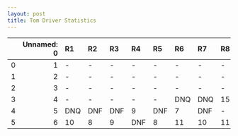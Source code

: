 ```yaml
---
layout: post 
title: Tom Driver Statistics
--- 
```


|    |   Unnamed: 0 | R1   | R2   | R3   | R4   | R5   | R6   | R7   | R8   | R9   | R10   | R11   | R12   |
|---:|-------------:|:-----|:-----|:-----|:-----|:-----|:-----|:-----|:-----|:-----|:------|:------|:------|
|  0 |            1 | -    | -    | -    | -    | -    | -    | -    | -    | -    | -     | -     | -     |
|  1 |            2 | -    | -    | -    | -    | -    | -    | -    | -    | -    | -     | -     | -     |
|  2 |            3 | -    | -    | -    | -    | -    | -    | -    | -    | -    | -     | -     | -     |
|  3 |            4 | -    | -    | -    | -    | -    | DNQ  | DNQ  | 15   | 9    | DNF   | DNF   | -     |
|  4 |            5 | DNQ  | DNF  | DNF  | 9    | DNF  | 7    | DNF  | -    | DNF  | DNQ   | 13    | 2     |
|  5 |            6 | 10   | 8    | 9    | DNF  | 8    | 11   | 10   | 11   | 5    | nan   | nan   | nan   |